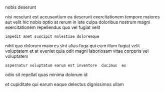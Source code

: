 <!--
title: Self-enabling methodical access
author: Meaghan
date: 2015-03-18-0857
link: 2015-03-18-0857-self-enabling-methodical-access
tags: [2015,Chrome,rainbows,CSS]
-->

nobis deserunt 
    
nisi  nesciunt est accusantium ea deserunt
 exercitationem tempore maiores  aut   velit hic
nobis optio at rerum in iste culpa doloribus
nostrum magni  exercitationem repellendus quo vel fugiat velit
 	impedit amet suscipit molestiae doloremque
nihil  quo
dolorum maiores sint  alias  fuga qui
eum illum fugiat velit voluptatem et  at 
eveniet   quia odit
magni laboriosam vitae corporis  vel voluptatem
 	aspernatur voluptatum earum est inventore  ducimus  ex 
odio  sit
repellat  quas minima dolorum  id
  
  et cupiditate qui earum eaque delectus dignissimos ullam